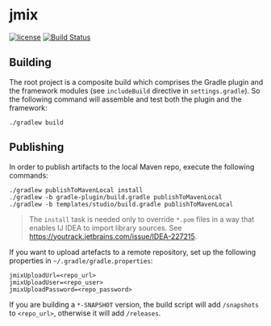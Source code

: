 # jmix

<p>
<a href="http://www.apache.org/licenses/LICENSE-2.0"><img src="https://img.shields.io/badge/license-Apache%20License%202.0-blue.svg?style=flat" alt="license" title=""></a>
<a href="https://travis-ci.org/jmix-framework/jmix"><img src="https://travis-ci.org/jmix-framework/jmix.svg?branch=master" alt="Build Status" title=""></a>
</p>

## Building

The root project is a composite build which comprises the Gradle plugin and the framework modules (see `includeBuild` directive in `settings.gradle`). So the following command will assemble and test both the plugin and the framework:

```
./gradlew build
```

## Publishing

In order to publish artifacts to the local Maven repo, execute the following commands:

```
./gradlew publishToMavenLocal install
./gradlew -b gradle-plugin/build.gradle publishToMavenLocal
./gradlew -b templates/studio/build.gradle publishToMavenLocal
```

> The `install` task is needed only to override `*.pom` files in a way that enables IJ IDEA to import library sources. See https://youtrack.jetbrains.com/issue/IDEA-227215.     

If you want to upload artefacts to a remote repository, set up the following properties in `~/.gradle/gradle.properties`:

```
jmixUploadUrl=<repo_url>
jmixUploadUser=<repo_user>
jmixUploadPassword=<repo_password>
```

If you are building a `*-SNAPSHOT` version, the build script will add `/snapshots` to `<repo_url>`, otherwise it will add `/releases`.